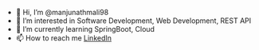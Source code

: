 - 👋 Hi, I’m @manjunathmali98
- 👀 I’m interested in Software Development, Web Development, REST API
- 🌱 I’m currently learning SpringBoot, Cloud
- 📫 How to reach me <a href="https://www.linkedin.com/in/manjunath-mali/">LinkedIn </a>

<!---
manjunathmali98/manjunathmali98 is a ✨ special ✨ repository because its `README.md` (this file) appears on your GitHub profile.
You can click the Preview link to take a look at your changes.
--->
